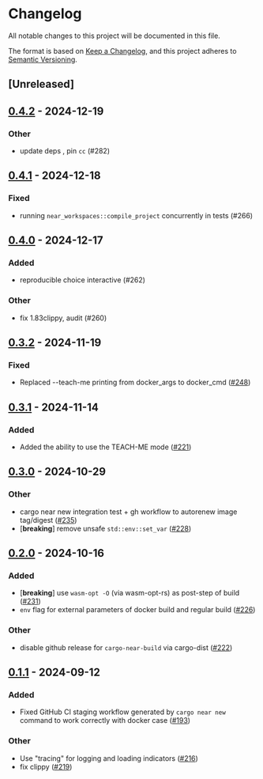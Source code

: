 # Changelog

All notable changes to this project will be documented in this file.

The format is based on [Keep a Changelog](https://keepachangelog.com/en/1.0.0/),
and this project adheres to [Semantic Versioning](https://semver.org/spec/v2.0.0.html).

## [Unreleased]

## [0.4.2](https://github.com/near/cargo-near/compare/cargo-near-build-v0.4.1...cargo-near-build-v0.4.2) - 2024-12-19

### Other

- update deps , pin `cc` (#282)

## [0.4.1](https://github.com/near/cargo-near/compare/cargo-near-build-v0.4.0...cargo-near-build-v0.4.1) - 2024-12-18

### Fixed

- running `near_workspaces::compile_project` concurrently in tests (#266)

## [0.4.0](https://github.com/near/cargo-near/compare/cargo-near-build-v0.3.2...cargo-near-build-v0.4.0) - 2024-12-17

### Added

- reproducible choice interactive (#262)

### Other

- fix 1.83clippy, audit (#260)

## [0.3.2](https://github.com/near/cargo-near/compare/cargo-near-build-v0.3.1...cargo-near-build-v0.3.2) - 2024-11-19

### Fixed

- Replaced --teach-me printing from docker_args to docker_cmd ([#248](https://github.com/near/cargo-near/pull/248))

## [0.3.1](https://github.com/near/cargo-near/compare/cargo-near-build-v0.3.0...cargo-near-build-v0.3.1) - 2024-11-14

### Added

- Added the ability to use the TEACH-ME mode ([#221](https://github.com/near/cargo-near/pull/221))

## [0.3.0](https://github.com/near/cargo-near/compare/cargo-near-build-v0.2.0...cargo-near-build-v0.3.0) - 2024-10-29

### Other

- cargo near new integration test + gh workflow to autorenew image tag/digest ([#235](https://github.com/near/cargo-near/pull/235))
- [**breaking**] remove unsafe `std::env::set_var` ([#228](https://github.com/near/cargo-near/pull/228))

## [0.2.0](https://github.com/near/cargo-near/compare/cargo-near-build-v0.1.1...cargo-near-build-v0.2.0) - 2024-10-16

### Added

- [**breaking**] use `wasm-opt -O` (via wasm-opt-rs) as post-step of build ([#231](https://github.com/near/cargo-near/pull/231))
- `env` flag for external parameters of docker build and regular build ([#226](https://github.com/near/cargo-near/pull/226))

### Other

- disable github release for `cargo-near-build` via cargo-dist ([#222](https://github.com/near/cargo-near/pull/222))

## [0.1.1](https://github.com/near/cargo-near/compare/cargo-near-build-v0.1.0...cargo-near-build-v0.1.1) - 2024-09-12

### Added

- Fixed GitHub CI staging workflow generated by `cargo near new` command to work correctly with docker case ([#193](https://github.com/near/cargo-near/pull/193))

### Other

- Use "tracing" for logging and loading indicators ([#216](https://github.com/near/cargo-near/pull/216))
- fix clippy ([#219](https://github.com/near/cargo-near/pull/219))

